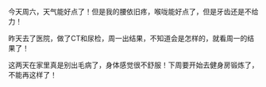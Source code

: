 今天周六，天气能好点了！但是我的腰依旧疼，喉咙能好点了，但是牙齿还是不给力！

昨天去了医院，做了CT和尿检，周一出结果，不知道会是怎样的，就看周一的结果了！

这两天在家里真是别出毛病了，身体感觉很不舒服！下周要开始去健身房锻炼了，不能再这样了！



